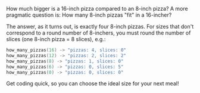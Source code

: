 How much bigger is a 16-inch pizza compared to an 8-inch pizza? A more pragmatic question is: How many 8-inch pizzas "fit" in a 16-incher?

The answer, as it turns out, is exactly four 8-inch pizzas. For sizes that don't correspond to a round number of 8-inchers, you must round the number of slices (one 8-inch pizza = 8 slices), e.g.:

```Swift
how_many_pizzas(16) -> "pizzas: 4, slices: 0"
how_many_pizzas(12) -> "pizzas: 2, slices: 2"
how_many_pizzas(8) -> "pizzas: 1, slices: 0"
how_many_pizzas(6) -> "pizzas: 0, slices: 5"
how_many_pizzas(0) -> "pizzas: 0, slices: 0"
```
Get coding quick, so you can choose the ideal size for your next meal! 
